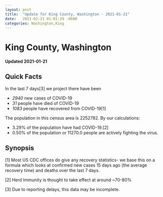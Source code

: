 ```yaml
---
layout: post
title:  "Update for King County, Washington - 2021-01-21"
date:   2021-01-21 01:01:29 -0600
categories: Washington,King
---
```


# King County, Washington
#### Updated 2021-01-21

## Quick Facts

In the last 7 days[3] we project there have been
- *2940* new cases of COVID-19
- *31* people have died of COVID-19
- *1083* people have recovered from COVID-19[1]

The population in this census area is 2252782. By our calculations:
- 3.29% of the population have had COVID-19.[2]
- 0.50% of the population or 11270.0 people are actively fighting the virus.

## Synopsis




[1] Most US CDC offices do give any recovery statistics- we base this on a formula which looks at confirmed new cases
15 days ago (the average recovery time) and deaths over the last 7 days.

[2] Herd Immunity is thought to take effect at around ~70-80%

[3] Due to reporting delays, this data may be incomplete.
 
    